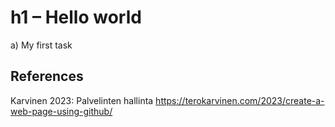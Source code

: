 # h1 – Hello world

a) My first task 

## References

Karvinen 2023: Palvelinten hallinta https://terokarvinen.com/2023/create-a-web-page-using-github/
